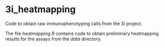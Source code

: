 # 3i_heatmapping
Code to obtain raw immunophenotyping calls  from the 3i project.

The file _heatmapping.R_ contains code to obtain preliminary heatmapping results for the assays from the _data_ directory.
